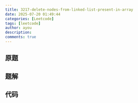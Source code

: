 ```yaml
---
title: 3217-delete-nodes-from-linked-list-present-in-array
date: 2025-07-20 01:49:44
categories: [Leetcode]
tags: [leetcode]
author: ayou
description: 
comments: true
---
```


## 原题

## 题解

## 代码
